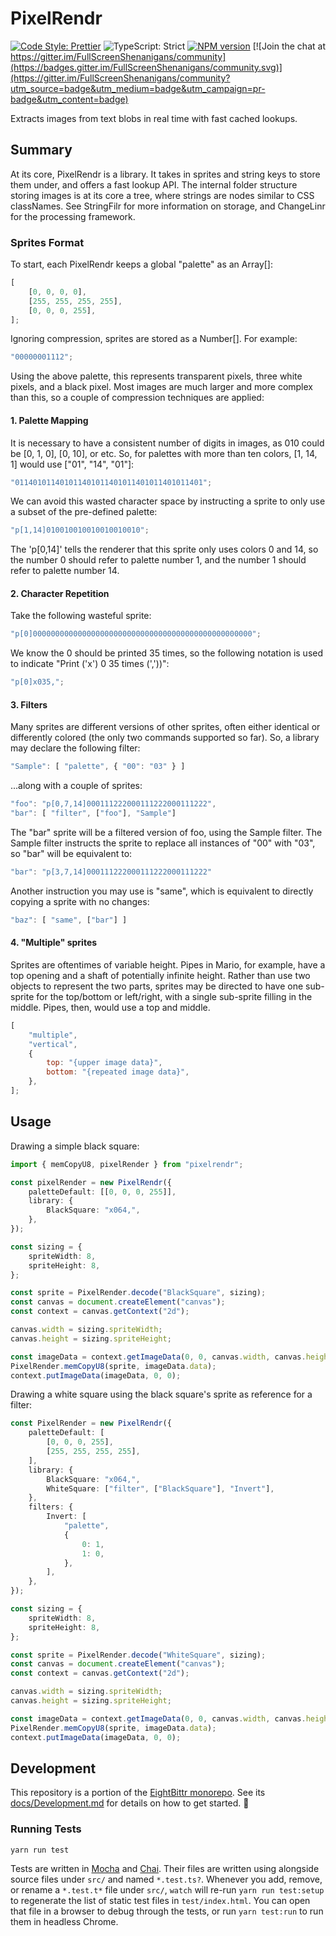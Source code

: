 <!-- Top -->

# PixelRendr

[![Code Style: Prettier](https://img.shields.io/badge/code_style-prettier-brightgreen.svg)](https://prettier.io)
![TypeScript: Strict](https://img.shields.io/badge/typescript-strict-brightgreen.svg)
[![NPM version](https://badge.fury.io/js/pixelrendr.svg)](http://badge.fury.io/js/pixelrendr)
[![Join the chat at https://gitter.im/FullScreenShenanigans/community](https://badges.gitter.im/FullScreenShenanigans/community.svg)](https://gitter.im/FullScreenShenanigans/community?utm_source=badge&utm_medium=badge&utm_campaign=pr-badge&utm_content=badge)

Extracts images from text blobs in real time with fast cached lookups.

<!-- /Top -->

## Summary

At its core, PixelRendr is a library. It takes in sprites and string keys to
store them under, and offers a fast lookup API. The internal folder structure
storing images is at its core a tree, where strings are nodes similar to CSS
classNames. See StringFilr for more information on storage, and ChangeLinr
for the processing framework.

### Sprites Format

To start, each PixelRendr keeps a global "palette" as an Array[]:

```javascript
[
    [0, 0, 0, 0],
    [255, 255, 255, 255],
    [0, 0, 0, 255],
];
```

Ignoring compression, sprites are stored as a Number[]. For example:

```javascript
"00000001112";
```

Using the above palette, this represents transparent pixels, three white pixels,
and a black pixel. Most images are much larger and more complex than this, so a
couple of compression techniques are applied:

#### 1. Palette Mapping

It is necessary to have a consistent number of digits in images, as 010
could be [0, 1, 0], [0, 10], or etc. So, for palettes with more than ten
colors, [1, 14, 1] would use ["01", "14", "01"]:

```javascript
"011401011401011401011401011401011401011401";
```

We can avoid this wasted character space by instructing a sprite to only use
a subset of the pre-defined palette:

```javascript
"p[1,14]010010010010010010010";
```

The 'p[0,14]' tells the renderer that this sprite only uses colors 0 and 14,
so the number 0 should refer to palette number 1, and the number 1 should
refer to palette number 14.

#### 2. Character Repetition

Take the following wasteful sprite:

```javascript
"p[0]0000000000000000000000000000000000000000000000000";
```

We know the 0 should be printed 35 times, so the following notation is used to indicate "Print ('x') 0 35 times (','))":

```javascript
"p[0]x035,";
```

#### 3. Filters

Many sprites are different versions of other sprites, often either identical or differently colored (the only two commands supported so far).
So, a library may declare the following filter:

```javascript
"Sample": [ "palette", { "00": "03" } ]
```

...along with a couple of sprites:

```javascript
"foo": "p[0,7,14]000111222000111222000111222",
"bar": [ "filter", ["foo"], "Sample"]
```

The "bar" sprite will be a filtered version of foo, using the Sample filter.
The Sample filter instructs the sprite to replace all instances of "00" with "03", so "bar" will be equivalent to:

```javascript
"bar": "p[3,7,14]000111222000111222000111222"
```

Another instruction you may use is "same", which is equivalent to directly
copying a sprite with no changes:

```javascript
"baz": [ "same", ["bar"] ]
```

#### 4. "Multiple" sprites

Sprites are oftentimes of variable height. Pipes in Mario, for example, have
a top opening and a shaft of potentially infinite height. Rather than use
two objects to represent the two parts, sprites may be directed to have one
sub-sprite for the top/bottom or left/right, with a single sub-sprite
filling in the middle. Pipes, then, would use a top and middle.

```javascript
[
    "multiple",
    "vertical",
    {
        top: "{upper image data}",
        bottom: "{repeated image data}",
    },
];
```

## Usage

Drawing a simple black square:

```typescript
import { memCopyU8, pixelRender } from "pixelrendr";

const pixelRender = new PixelRendr({
    paletteDefault: [[0, 0, 0, 255]],
    library: {
        BlackSquare: "x064,",
    },
});

const sizing = {
    spriteWidth: 8,
    spriteHeight: 8,
};

const sprite = PixelRender.decode("BlackSquare", sizing);
const canvas = document.createElement("canvas");
const context = canvas.getContext("2d");

canvas.width = sizing.spriteWidth;
canvas.height = sizing.spriteHeight;

const imageData = context.getImageData(0, 0, canvas.width, canvas.height);
PixelRender.memCopyU8(sprite, imageData.data);
context.putImageData(imageData, 0, 0);
```

Drawing a white square using the black square's sprite as reference for a filter:

```typescript
const PixelRender = new PixelRendr({
    paletteDefault: [
        [0, 0, 0, 255],
        [255, 255, 255, 255],
    ],
    library: {
        BlackSquare: "x064,",
        WhiteSquare: ["filter", ["BlackSquare"], "Invert"],
    },
    filters: {
        Invert: [
            "palette",
            {
                0: 1,
                1: 0,
            },
        ],
    },
});

const sizing = {
    spriteWidth: 8,
    spriteHeight: 8,
};

const sprite = PixelRender.decode("WhiteSquare", sizing);
const canvas = document.createElement("canvas");
const context = canvas.getContext("2d");

canvas.width = sizing.spriteWidth;
canvas.height = sizing.spriteHeight;

const imageData = context.getImageData(0, 0, canvas.width, canvas.height);
PixelRender.memCopyU8(sprite, imageData.data);
context.putImageData(imageData, 0, 0);
```

<!-- Development -->

## Development

This repository is a portion of the [EightBittr monorepo](https://raw.githubusercontent.com/FullScreenShenanigans/EightBittr).
See its [docs/Development.md](../../docs/Development.md) for details on how to get started. 💖

### Running Tests

```shell
yarn run test
```

Tests are written in [Mocha](https://github.com/mochajs/mocha) and [Chai](https://github.com/chaijs/chai).
Their files are written using alongside source files under `src/` and named `*.test.ts?`.
Whenever you add, remove, or rename a `*.test.t*` file under `src/`, `watch` will re-run `yarn run test:setup` to regenerate the list of static test files in `test/index.html`.
You can open that file in a browser to debug through the tests, or run `yarn test:run` to run them in headless Chrome.

<!-- Maps -->
<!-- /Maps -->

<!-- /Development -->
